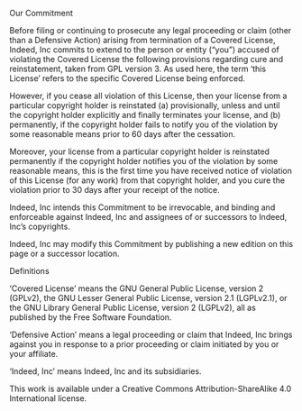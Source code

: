 
Our Commitment

Before filing or continuing to prosecute any legal proceeding or claim (other than a Defensive Action) arising from termination of a Covered License, Indeed, Inc commits to extend to the person or entity (“you”) accused of violating the Covered License the following provisions regarding cure and reinstatement, taken from GPL version 3. As used here, the term ‘this License’ refers to the specific Covered License being enforced.

However, if you cease all violation of this License, then your license from a particular copyright holder is reinstated (a) provisionally, unless and until the copyright holder explicitly and finally terminates your license, and (b) permanently, if the copyright holder fails to notify you of the violation by some reasonable means prior to 60 days after the cessation.

Moreover, your license from a particular copyright holder is reinstated permanently if the copyright holder notifies you of the violation by some reasonable means, this is the first time you have received notice of violation of this License (for any work) from that copyright holder, and you cure the violation prior to 30 days after your receipt of the notice.

Indeed, Inc intends this Commitment to be irrevocable, and binding and enforceable against Indeed, Inc and assignees of or successors to Indeed, Inc’s copyrights.

Indeed, Inc may modify this Commitment by publishing a new edition on this page or a successor location.

Definitions

‘Covered License’ means the GNU General Public License, version 2 (GPLv2), the GNU Lesser General Public License, version 2.1 (LGPLv2.1), or the GNU Library General Public License, version 2 (LGPLv2), all as published by the Free Software Foundation.

‘Defensive Action’ means a legal proceeding or claim that Indeed, Inc brings against you in response to a prior proceeding or claim initiated by you or your affiliate.

‘Indeed, Inc’ means Indeed, Inc and its subsidiaries.

This work is available under a Creative Commons Attribution-ShareAlike 4.0 International license.
